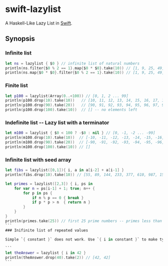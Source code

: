 swift-lazylist
==============

A Haskell-Like Lazy List in [Swift].

[Swift]: https://developer.apple.com/swift/

Synopsis
--------

### Infinite list
````swift
let ns = lazylist { $0 } // infinite list of natural numbers
println(ns.filter{$0 % 2 == 1}.map{$0 * $0}.take(10)) // [1, 9, 25, 49, 81, 121, 169, 225, 289, 361]
println(ns.map{$0 * $0}.filter{$0 % 2 == 1}.take(10)) // [1, 9, 25, 49, 81, 121, 169, 225, 289, 361]
````
### Finite list
````swift
let p100 = lazylist(Array(0..<100)) // [0, 1, 2 ... 99]
println(p100.drop(10).take(10))   // [10, 11, 12, 13, 14, 15, 16, 17, 18, 19]
println(p100.drop(90).take(20))   // [90, 91, 92, 93, 94, 95, 96, 97, 98, 99] -- only 10
println(p100.drop(100).take(10))  // [] -- no elements left
````
### Indefinite list -- Lazy list with a terminator
````swift
let m100 = lazylist { $0 < 100 ? -$0 : nil } // [0, -1, -2 ... -99]
println(m100.drop(10).take(10))  // [-10, -11, -12, -13, -14, -15, -16, -17, -18, -19]
println(m100.drop(90).take(20))  // [-90, -91, -92, -93, -94, -95, -96, -97, -98, -99]
println(m100.drop(100).take(10)) // []
````
### Infinite list with seed array
````swift
let fibs = lazylist([0,1]){ i, a in a[i-2] + a[i-1] }
println(fibs.drop(10).take(10)) // [55, 89, 144, 233, 377, 610, 987, 1597, 2584, 4181] -- F10...F19
````
````swift
let primes = lazylist([2,3]) { i, ps in
    for var n = ps[i-1] + 1; true; n++ {
        for p in ps {
            if n % p == 0 { break }
            if p * p > n  { return n }
        }
    }
}
println(primes.take(25)) // first 25 prime numbers -- primes less than 100
```
### Inifinite list of repeated values

Simple `{ constant }` does not work. Use `{ i in constant }` to make type inference happy.

```
let theAnswer = lazylist { i in 42 }
println(theAnswer.drop(40).take(2)) // [42, 42]
```
